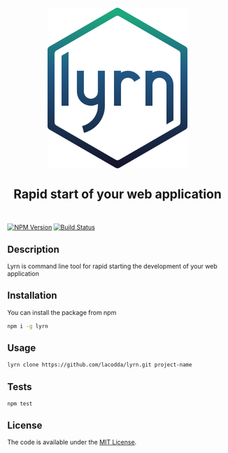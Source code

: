 <p align="center">
  <img src="/lyrn.png" width="320" alt="lyrn">
</p>
<h1 align="center">Rapid start of your web application</h1>
<br>

[![NPM Version][npm-image]][npm-url]
[![Build Status][travis-image]][travis-url]

## Description
Lyrn is command line tool for rapid starting the development of your web application

## Installation

You can install the package from npm

```bash
npm i -g lyrn
```

## Usage

```bash
lyrn clone https://github.com/lacodda/lyrn.git project-name
```

## Tests

```
npm test
```

## License
The code is available under the [MIT License](LICENSE.md).

[npm-image]: https://img.shields.io/npm/v/lyrn.svg?style=flat-square
[npm-url]: https://npmjs.org/package/lyrn

[travis-image]: https://img.shields.io/travis/lacodda/lyrn/master.svg?style=flat-square
[travis-url]: https://travis-ci.org/lacodda/lyrn